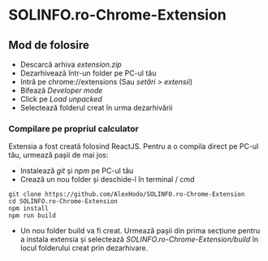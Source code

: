 # SOLINFO.ro-Chrome-Extension
 
## Mod de folosire
- Descarcă arhiva _extension.zip_
- Dezarhivează într-un folder pe PC-ul tău
- Intră pe chrome://extensions (Sau _setări_ > _extensii_)
- Bifează _Developer mode_
- Click pe _Load unpacked_
- Selectează folderul creat în urma dezarhivării

### Compilare pe propriul calculator
Extensia a fost creată folosind ReactJS. Pentru a o compila direct pe PC-ul tău, urmează pașii de mai jos:
- Instalează _git_ și _npm_ pe PC-ul tău
- Crează un nou folder și deschide-l în terminal / cmd
```
git clone https://github.com/AlexHodo/SOLINFO.ro-Chrome-Extension
cd SOLINFO.ro-Chrome-Extension
npm install
npm run build
```
- Un nou folder build va fi creat. Urmează pașii din prima secțiune pentru a instala extensia și selectează _SOLINFO.ro-Chrome-Extension/build_ în locul folderului creat prin dezarhivare.
